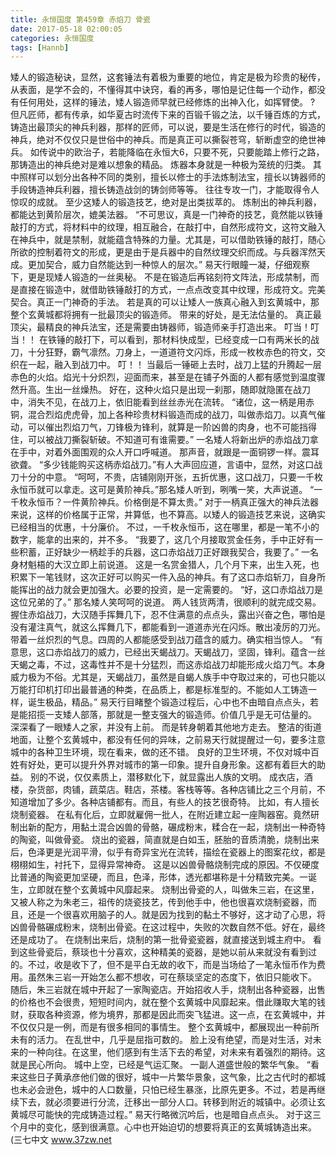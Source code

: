 ```yaml
---
title: 永恒国度 第459章 赤焰刀 骨瓷
date: 2017-05-18 02:00:05
categories: 永恒国度
tags: [Hannb]
---
```


矮人的锻造秘诀，显然，这套锤法有着极为重要的地位，肯定是极为珍贵的秘传，从表面，是学不会的，不懂得其中诀窍，看的再多，哪怕是记住每一个动作，都没有任何用处，这样的锤法，矮人锻造师早就已经修炼的出神入化，如挥臂使。 ?
但凡匠师，都有传承，如华夏古时流传下来的百锻千锻之法，以千锤百炼的方式，铸造出最顶尖的神兵利器，那样的匠师，可以说，要是生活在修行的时代，锻造的神兵，绝对不仅仅只是世俗中的神兵。而是真正可以撕裂苍穹，斩断虚空的绝世神兵。
如传说中的欧治子，若能降临在永恒大6，只要不死，只要能踏上修行之路，那铸造出的神兵绝对是难以想象的精品。
炼器本身就是一种极为笼统的归类。
其中照样可以划分出各种不同的类别，擅长以修士的手法炼制法宝，擅长以铸器师的手段铸造神兵利器，擅长铸造战剑的铸剑师等等。
往往专攻一门，才能取得令人惊叹的成就。
至少这矮人的锻造技艺，绝对是出类拔萃的。
炼制出的神兵利器，都能达到黄阶层次，媲美法器。
“不可思议，真是一门神奇的技艺，竟然能以铁锤敲打的方式，将材料中的纹理，相互融合，在敲打中，自然形成符文，这符文融入在神兵中，就是禁制，就能蕴含特殊的力量。尤其是，可以借助铁锤的敲打，随心所欲的控制着符文的形成，更是由于是兵器中的自然纹理交织而成。与兵器浑然天成。更加契合，威力自然能达到一种惊人的层次。”
易天行眼瞳一凝，仔细观察下，更是现矮人锻造的一丝奥秘。
不是在锻造后再铭刻符文阵法，形成禁制，而是直接在锻造中，就借助铁锤敲打的方式，一点点改变其中纹理，形成符文。完美契合。真正一门神奇的手法。
若是真的可以让矮人一族真心融入到玄黄城中，那整个玄黄城都将拥有一批最顶尖的锻造师。
带来的好处，是无法估量的。
真正最顶尖，最精良的神兵法宝，还是需要由铸器师，锻造师亲手打造出来。
叮当！叮当！！
在铁锤的敲打下，可以看到，那材料快成型，已经变成一口有两米长的战刀，十分狂野，霸气凛然。刀身上，一道道符文闪烁，形成一枚枚赤色的符文，交织在一起，融入到战刀中。
叮！！
当最后一锤砸上去时，战刀上猛的升腾起一层赤色的火焰。焰光十分炽烈，迎面而来，甚至是在铺子外面的人都有感觉到温度骤然升高。生出一丝燥热。
好在，这种火焰只是出现一刹那，随即就隐匿在战刀中，消失不见，在战刀上，依旧能看到丝丝赤光在流转。
“诸位，这一柄是用赤铜，混合烈焰虎虎骨，加上各种珍贵材料锻造而成的战刀，叫做赤焰刀。以真气催动，可以催出烈焰刀气，刀锋极为锋利，就算是一阶凶兽的肉身，也不可能挡得住，可以被战刀撕裂斩破。不知道可有谁需要。”
一名矮人将新出炉的赤焰战刀拿在手中，对着外面围观的众人开口呼喊道。
那声音，就跟是一面铜锣一样。震耳欲聋。
“多少钱能购买这柄赤焰战刀。”有人大声回应道，言语中，显然，对这口战刀十分的中意。
“呵呵，不贵，店铺刚刚开张，五折优惠，这口战刀，只要一千枚永恒币就可以拿走。这可是黄阶神兵。”那名矮人听到，咧嘴一笑，大声说道。
“一千枚永恒币？一件黄阶神兵。价格倒是不算太贵。”
对于一柄真正强大的神兵法器来说，这样的价格属于正常，并算低，也不算高。以矮人的锻造技艺来说，这确实已经相当的优惠，十分廉价。
不过，一千枚永恒币，这在哪里，都是一笔不小的数字，能拿的出来的，并不多。
“我要了，这几个月接取赏金任务，手中正好有一些积蓄，正好缺少一柄趁手的兵器，这口赤焰战刀正好跟我契合，我要了。”
一名身材魁梧的大汉立即上前说道。
这是一名赏金猎人，几个月下来，出生入死，也积累下一笔钱财，这次正好可以购买一件入品的神兵。有了这口赤焰斩刀，自身所能挥出的战力就会更加强大。必要的投资，是一定需要的。
“好，这口赤焰战刀是这位兄弟的了。”
那名矮人笑呵呵的说道。
两人钱货两清，很顺利的就完成交易。
握住赤焰战刀，大汉随手挥舞几下，忍不住满意的点点头，露出兴奋之色，哪怕是没有灌注真气，就这么挥舞几下，都能看到一道道赤光在闪烁。散出凌厉的刀光。带着一丝炽烈的气息。四周的人都能感受到战刀蕴含的威力。确实相当惊人。
“有意思，这口赤焰战刀的威力，已经出天蝎战刀。天蝎战刀，坚固，锋利。蕴含一丝天蝎之毒，不过，这毒性并不是十分猛烈，而这赤焰战刀却能形成火焰刀气。本身威力极为不俗。尤其是，天蝎战刀，虽然是自蝎人族手中夺取过来的，可也只能以万能打印机打印出最普通的种类，在品质上，都是标准型的。不能如人工铸造一样，诞生极品，精品。”
易天行目睹整个锻造过程后，心中也不由暗自点点头，若是能招揽一支矮人部落，那就是一整支强大的锻造师。价值几乎是无可估量的。
深深看了一眼矮人之家，并没有上前。
而是转身朝着其他地方走去。
整洁的街道地面，让整个玄黄城中，都没有任何的异味，之前易天行就提醒过一句，要多注意城中的各种卫生环境，现在看来，做的还不错。
良好的卫生环境，不仅对城中百姓有好处，更可以提升外界对城市的第一印象。提升自身形象。这都有着巨大的助益。
别的不说，仅仅素质上，潜移默化下，就显露出人族的文明。
成衣店，酒楼，杂货部，肉铺，蔬菜店。鞋店，茶楼。客栈等等。各种店铺比之三个月前，不知道增加了多少。各种店铺都有。而且，有些人的技艺很奇特。
比如，有人擅长烧制瓷器。
在私有化后，立即就雇佣一批人，在附近建立起一座陶器窑。竟然研制出新的配方，用黏土混合凶兽的骨骼，碾成粉末，糅合在一起，烧制出一种奇特的陶瓷，叫做骨瓷。
烧出的瓷器，简直就是白如玉，胚胎的音质清脆，烧制出来后，色泽更是光润平滑，似乎有奇异宝光在流转，描绘在瓷器上的图案花纹，都是栩栩如生，衬托下，显得异常神奇。
这是以凶兽骨骼烧制完成的原因。不仅硬度比普通的陶瓷更加坚硬，而且，色泽，形体，透光都堪称是十分精致完美。一诞生，立即就在整个玄黄城中风靡起来。
烧制出骨瓷的人，叫做朱三岩，在这里，又被人称之为朱老三，祖传的烧瓷技艺，传到他手中，他也很喜欢烧制瓷器，而且，还是一个很喜欢用脑子的人。就是因为找到的黏土不够好，这才动了心思，将凶兽骨骼碾成粉末，烧制出骨瓷。在这过程中，失败的次数自然不低。好在，最终还是成功了。
在烧制出来后，烧制的第一批骨瓷瓷器，就直接送到城主府中。
看到这些骨瓷后，蔡琰也十分喜欢，这种精美的瓷器，是她以前从来就没有看到过的。不过，收是收下了，但不是平白无故的收下，而是当场给了一笔永恒币作为费用。虽然朱三岩一开始怎么都不想收，可在蔡琰坚定的态度下，依旧只能收下。
随后，朱三岩就在城中开起了一家陶瓷店。开始招收人手，烧制出各种瓷器，出售的价格也不会很贵，短短时间内，就在整个玄黄城中风靡起来。借此赚取大笔的钱财，获取各种资源，修为境界，那都是因此而突飞猛进。这一点，在玄黄城中，并不仅仅只是一例，而是有很多相同的事情生。
整个玄黄城中，都展现出一种前所未有的活力。
在乱世中，几乎是屈指可数的。
脸上没有绝望，而是对生活，对未来的一种向往。在这里，他们感到有生活下去的希望，对未来有着强烈的期待。这就是民心所向。
城中上空，已经是气运汇聚。
一副人道盛世般的繁华气象。
“看来这些日子黄承彦他们做的很好，城中一片繁华景象，这气象，比之古代时的都城也未必会逊色，城中的人口数量，只怕已经生暴涨，比原先更多。不过，若是再继续下去，就必须要进行分流，迁移出一部分人口。转移到附近的城镇中。必须让玄黄城尽可能快的完成铸造过程。”
易天行略微沉吟后，也是暗自点点头。
对于这三个月中的变化，感到很满意。心中也开始迫切的想要将真正的玄黄城铸造出来。
(三七中文 www.37zw.net
